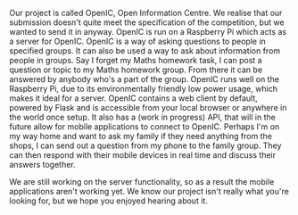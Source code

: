 Our project is called OpenIC, Open Information Centre.
We realise that our submission doesn't quite meet the specification of the competition, but we wanted to send it in anyway.
OpenIC is run on a Raspberry Pi which acts as a server for OpenIC.
OpenIC is a way of asking questions to people in specified groups. It can also be used a way to ask about information from people in groups. Say I forget my Maths homework task, I can post a question or topic to my Maths homework group. From there it can be answered  by anybody who's  a part of the group.
OpenIC runs well on the Raspberry Pi, due to its environmentally friendly low power usage, which makes it ideal for a server. OpenIC contains a web client by default, powered by Flask and is accessible from your local browser or anywhere in the world once setup. It also has a (work in progress) API, that will in the future allow for mobile applications to connect to OpenIC.
Perhaps I'm on my way home and want to ask my family if they need anything from the shops, I can send out a question from my phone to the family group. They can then respond with their mobile devices in real time and discuss their answers together.

We are still working on the server functionality, so as a result the mobile applications aren't working yet.
We know our project isn't really what you're looking for, but we hope you enjoyed hearing about it. 